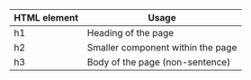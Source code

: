 | HTML element | Usage |
| - | - |
| h1 | Heading of the page 
| h2 | Smaller component within the page 
| h3 | Body of the page (non-sentence)
